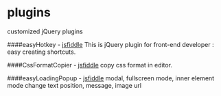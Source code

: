 # plugins
customized jQuery plugins

####easyHotkey - [jsfiddle](https://jsfiddle.net/develophil/1mkqfe2h/)
This is jQuery plugin for front-end developer : easy creating shortcuts. 

####CssFormatCopier - [jsfiddle](https://jsfiddle.net/develophil/zsx1cnL1/)
copy css format in editor.

####easyLoadingPopup - [jsfiddle](https://jsfiddle.net/develophil/rcLf2hz6/)
modal, fullscreen mode, inner element mode change text position, message, image url
